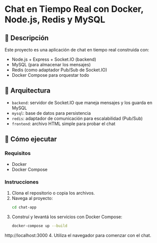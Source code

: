 # Chat en Tiempo Real con Docker, Node.js, Redis y MySQL

## 📌 Descripción

Este proyecto es una aplicación de chat en tiempo real construida con:

- Node.js + Express + Socket.IO (backend)
- MySQL (para almacenar los mensajes)
- Redis (como adaptador Pub/Sub de Socket.IO)
- Docker Compose para orquestar todo

## 📐 Arquitectura

- `backend`: servidor de Socket.IO que maneja mensajes y los guarda en MySQL
- `mysql`: base de datos para persistencia
- `redis`: adaptador de comunicación para escalabilidad (Pub/Sub)
- `frontend`: archivo HTML simple para probar el chat

## 🚀 Cómo ejecutar

### Requisitos

- Docker
- Docker Compose

### Instrucciones

1. Clona el repositorio o copia los archivos.
2. Navega al proyecto:
   ```bash
   cd chat-app
3. Construí y levantá los servicios con Docker Compose:
   ```bash
   docker-compose up --build
http://localhost:3000
4. Utiliza el navegador para comenzar con el chat.
